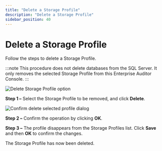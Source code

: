 ```yaml
---
title: "Delete a Storage Profile"
description: "Delete a Storage Profile"
sidebar_position: 40
---
```


# Delete a Storage Profile

Follow the steps to delete a Storage Profile.

:::note
This procedure does not delete databases from the SQL Server. It only removes the selected
Storage Profile from this Enterprise Auditor Console.
:::


![Delete Storage Profile option](/images/accessanalyzer/11.6/admin/settings/storage/delete.webp)

**Step 1 –** Select the Storage Profile to be removed, and click **Delete**.

![Confirm delete selected profile dialog](/images/accessanalyzer/11.6/admin/settings/storage/deleteconfirm.webp)

**Step 2 –** Confirm the operation by clicking **OK**.

**Step 3 –** The profile disappears from the Storage Profiles list. Click **Save** and then **OK**
to confirm the changes.

The Storage Profile has now been deleted.
